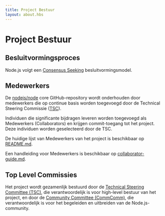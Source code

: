 ```yaml
---
title: Project Bestuur
layout: about.hbs
---
```


# Project Bestuur

## Besluitvormingsproces

Node.js volgt een [Consensus Seeking][] besluitvormingsmodel.

## Medewerkers

De [nodejs/node][] core GitHub-repository wordt onderhouden door medewerkers
die op continue basis worden toegevoegd door de Technical Steering Commissie ([TSC][]).

Individuen die significante bijdragen leveren worden toegevoegd als Medewerkers (Collaborators) en krijgen
commit-toegang tot het project. Deze individuen worden geselecteerd door de TSC.

De huidige lijst van Medewerkers van het project is beschikbaar op [README.md][].

Een handleiding voor Medewerkers is beschikbaar op [collaborator-guide.md][].

## Top Level Commissies

Het project wordt gezamenlijk bestuurd door de [Technical Steering Committee (TSC)][],
die verantwoordelijk is voor high-level bestuur van het project, en door de
[Community Committee (CommComm)][], die verantwoordelijk is voor het begeleiden en uitbreiden van de
Node.js-community.

[collaborator-guide.md]: https://github.com/nodejs/node/blob/main/doc/contributing/collaborator-guide.md
[Community Committee (CommComm)]: https://github.com/nodejs/community-committee/blob/master/Community-Committee-Charter.md
[Consensus Seeking]: https://en.wikipedia.org/wiki/Consensus-seeking_decision-making
[README.md]: https://github.com/nodejs/node/blob/main/README.md#current-project-team-members
[Technical Steering Committee (TSC)]: https://github.com/nodejs/TSC/blob/master/TSC-Charter.md
[TSC]: https://github.com/nodejs/TSC
[nodejs/node]: https://github.com/nodejs/node
